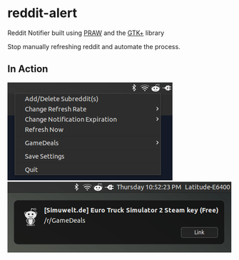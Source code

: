 # reddit-alert
Reddit Notifier built using [PRAW](praw.readthedocs.org/en/v3.1.0/) and the [GTK+](http://www.gtk.org/) library

Stop manually refreshing reddit and automate the process. 

## In Action
![Diagram](https://github.com/ccheung1221/reddit-alert/blob/master/example-images/example-1.png)
![Diagram](https://github.com/ccheung1221/reddit-alert/blob/master/example-images/example-2.png)

